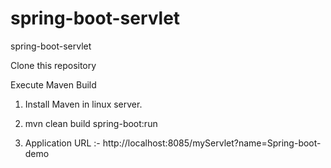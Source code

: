 # spring-boot-servlet
spring-boot-servlet

Clone this repository

Execute Maven Build

1. Install Maven in linux server.

2. mvn clean build spring-boot:run

3. Application URL :- http://localhost:8085/myServlet?name=Spring-boot-demo


